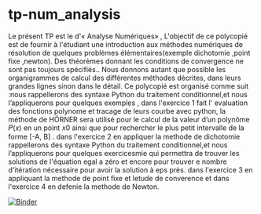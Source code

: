 # tp-num_analysis
Le présent TP est le  d'« Analyse  Numériques» , L'objectif de ce polycopié est de fournir à l'étudiant une introduction aux méthodes numériques de résolution de quelques problèmes élémentaires(exemple dichotomie ,point fixe ,newton). Des théorèmes donnant les conditions de convergence ne sont pas toujours spécifiés.. Nous donnons autant que possible les organigrammes de calcul des différentes méthodes décrites, dans leurs grandes lignes sinon dans le détail. Ce polycopié est organisé comme suit :nous rappellerons des syntaxe Python du traitement conditionnel,et nous l’appliquerons pour quelques exemples  , dans  l'exercice 1  fait l' evaluation des fonctions polynome et tracage de leurs courbe avec python, la méthode de HӦRNER sera utilisé pour le calcul de la valeur d’un polynôme 𝑃(𝑥) en un point 𝑥0 ainsi que pour rechercher le plus petit intervalle de la forme [-A, B]  . dans l'exercice 2 en appliquer la methode de dichotomie rappellerons des syntaxe Python du traitement conditionnel,et nous l’appliquerons pour quelques exercicesmie qui permettra de trouver les solutions de l'équation egal a zéro et encore pour trouver e nombre d'itération nécessaire pour avoir la solution à eps  près.   dans l'exercice 3 en appliquant la methode de point fixe et letude de converence et  dans l'exercice 4 en defenie la  methode de Newton.



[![Binder](https://mybinder.org/badge_logo.svg)](https://mybinder.org/v2/gh/sabrine-khalifa/tp-num_analysis/main)



